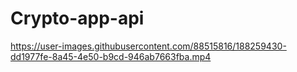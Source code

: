 # Crypto-app-api

https://user-images.githubusercontent.com/88515816/188259430-dd1977fe-8a45-4e50-b9cd-946ab7663fba.mp4

